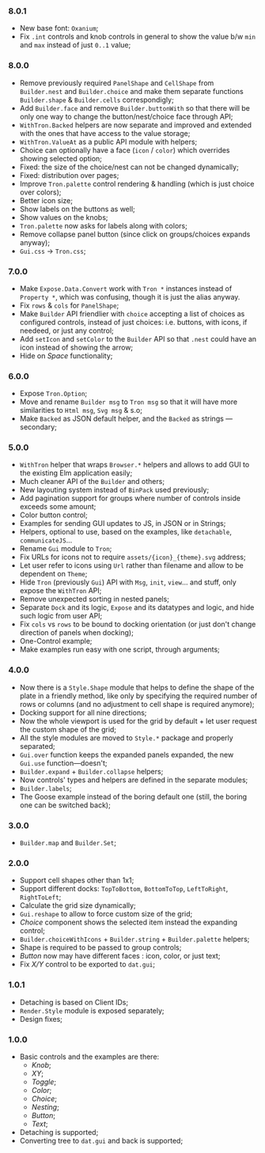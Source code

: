 ### 8.0.1

* New base font: `Oxanium`;
* Fix `.int` controls and knob controls in general to show the value b/w `min` and `max` instead of just `0..1` value;

### 8.0.0

* Remove previously required `PanelShape` and `CellShape` from `Builder.nest` and `Builder.choice` and make them separate functions `Builder.shape` & `Builder.cells` correspondigly;
* Add `Builder.face` and remove `Builder.buttonWith` so that there will be only one way to change the button/nest/choice face through API;
* `WithTron.Backed` helpers are now separate and improved and extended with the ones that have access to the value storage;
* `WithTron.ValueAt` as a public API module with helpers;
* Choice can optionally have a face (`icon` / `color`) which overrides showing selected option;
* Fixed: the size of the choice/nest can not be changed dynamically;
* Fixed: distribution over pages;
* Improve `Tron.palette` control rendering & handling (which is just choice over colors);
* Better icon size;
* Show labels on the buttons as well;
* Show values on the knobs;
* `Tron.palette` now asks for labels along with colors;
* Remove collapse panel button (since click on groups/choices expands anyway);
* `Gui.css` -> `Tron.css`;

### 7.0.0

* Make `Expose.Data.Convert` work with `Tron *` instances instead of `Property *`, which was confusing, though it is just the alias anyway.
* Fix `rows` & `cols` for `PanelShape`;
* Make `Builder` API friendlier with `choice` accepting a list of choices as configured controls, instead of just choices: i.e. buttons, with icons, if needeed, or just any control;
* Add `setIcon` and `setColor` to the `Builder` API so that `.nest` could have an icon instead of showing the arrow;
* Hide on _Space_ functionality;

### 6.0.0

* Expose `Tron.Option`;
* Move and rename `Builder msg` to `Tron msg` so that it will have more similarities to `Html msg`, `Svg msg` & s.o;
* Make `Backed` as JSON default helper, and the `Backed` as strings — secondary;

### 5.0.0

* `WithTron` helper that wraps `Browser.*` helpers and allows to add GUI to the existing Elm application easily;
* Much cleaner API of the `Builder` and others;
* New layouting system instead of `BinPack` used previously;
* Add pagination support for groups where number of controls inside exceeds some amount;
* Color button control;
* Examples for sending GUI updates to JS, in JSON or in Strings;
* Helpers, optional to use, based on the examples, like `detachable`, `communicateJS`...
* Rename `Gui` module to `Tron`;
* Fix URLs for icons not to require `assets/{icon}_{theme}.svg` address;
* Let user refer to icons using `Url` rather than filename and allow to be dependent on `Theme`;
* Hide `Tron` (previously `Gui`) API with `Msg`, `init`, `view`... and stuff, only expose the `WithTron` API;
* Remove unexpected sorting in nested panels;
* Separate `Dock` and its logic, `Expose` and its datatypes and logic, and hide such logic from user API;
* Fix `cols` vs `rows` to be bound to docking orientation (or just don't change direction of panels when docking);
* One-Control example;
* Make examples run easy with one script, through arguments;

### 4.0.0

* Now there is a `Style.Shape` module that helps to define the shape of the plate in a friendly method, like only by specifying the required number of rows or columns (and no adjustment to cell shape is required anymore);
* Docking support for all nine directions;
* Now the whole viewport is used for the grid by default + let user request the custom shape of the grid;
* All the style modules are moved to `Style.*` package and properly separated;
* `Gui.over` function keeps the expanded panels expanded, the new `Gui.use` function—doesn't;
* `Builder.expand` + `Builder.collapse` helpers;
* Now controls' types and helpers are defined in the separate modules;
* `Builder.labels`;
* The Goose example instead of the boring default one (still, the boring one can be switched back);

### 3.0.0

* `Builder.map` and `Builder.Set`;

### 2.0.0

* Support cell shapes other than 1x1;
* Support different docks: `TopToBottom`, `BottomToTop`, `LeftToRight`, `RightToLeft`;
* Calculate the grid size dynamically;
* `Gui.reshape` to allow to force custom size of the grid;
* _Choice_ component shows the selected item instead the expanding control;
* `Builder.choiceWithIcons` + `Builder.string` + `Builder.palette` helpers;
* Shape is required to be passed to group controls;
* _Button_ now may have different faces : icon, color, or just text;
* Fix _X/Y_ control to be exported to `dat.gui`;

### 1.0.1

* Detaching is based on Client IDs;
* `Render.Style` module is exposed separately;
* Design fixes;

### 1.0.0

* Basic controls and the examples are there:
    * _Knob_;
    * _XY_;
    * _Toggle_;
    * _Color_;
    * _Choice_;
    * _Nesting_;
    * _Button_;
    * _Text_;
* Detaching is supported;
* Converting tree to `dat.gui` and back is supported;
